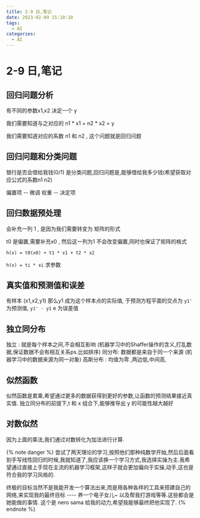 ```yaml
---
title: 2-9 日,笔记
date: 2023-02-09 15:10:18
tags:
  - AI
categories:
  - AI
---
```


#  2-9 日,笔记



## 回归问题分析

有不同的参数x1,x2 决定一个 y

我们需要知道与之对应的 n1 * x1 + n2 * x2 = y 

我们需要知道对应的系数 n1 和 n2 , 这个问题就是回归问题

## 回归问题和分类问题

银行是否会借给我钱(0/1) 是分类问题,回归问题是,能够借给我多少钱(希望获取对应公式的系数n1 n2)

偏置项 -- 微调
权重 -- 决定项

## 回归数据预处理

会补充一列 1 , 是因为我们需要转变为 矩阵的形式

t0 是偏置,需要补充x0 , 然后这一列为1 不会改变偏置,同时也保证了矩阵的格式

`h(x) = t0(x0) + t1 * x1 + t2 * x2`

`h(x) = ti * xi` 求参数



## 真实值和预测值和误差

有样本 (x1,x2,y1) 那么y1 成为这个样本点的实际值, 于预测方程平面的交点为 `y1'` 为预测值, `y1' - y1` e 为误差值

## 独立同分布

独立 : 就是每个样本之间,不会相互影响 (机器学习中的Shaffer操作的含义,打乱数据,保证数据不会有相互关系ps.比如排序)
同分布: 数据都是来自于同一个来源 (机器学习中的数据来源为同一对象)
高斯分布 : 均值为零 ,两边低,中间高,


## 似然函数

似然函数是累乘,希望通过更多的数据获得到更好的参数,让函数的预测结果接近真实值.
独立同分布的前提下,t 和 x 组合下,能够推导出 y 的可能性越大越好

## 对数似然

因为上面的乘法,我们通过对数转化为加法进行计算.




{% note danger %}
尝试了两天理论的学习,按照他们那种纯数学开始,然后后面看到手写线性回归的时候,我就知道了,我应该换一个学习方式,我选择实操为主.我希望通过直接上手现在主流的机器学习框架,这样子就会更加偏向于实操,动手,这也是符合我的学习风格的. 

终极的目标当然不是我能开发一个算法出来,而是用各种各样的工具来搭建自己的网络,来实现我的最终目标 ---- 养一个电子女儿~ 
以及帮我打游戏等等.这些都会是她能做的事情. 这个是 nero sama 给我的动力,希望我能够最终把他实现了.
{% endnote %}